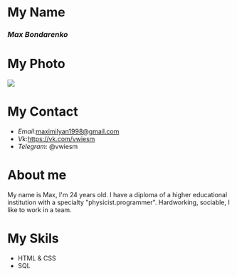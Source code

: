 
# My Name
### _Max Bondarenko_

# My Photo

![](/downlods/photo.jpg)

# My Contact
-  _Email_:maximilyan1998@gmail.com
-  _Vk_:<https://vk.com/vwiesm>
-  _Telegram_: @vwiesm

# About me

My name is Max, I'm 24 years old. I have a diploma of a higher educational institution with a specialty "physicist.programmer". Hardworking, sociable, I like to work in a team. 

# My Skils
- HTML & CSS
- SQL

